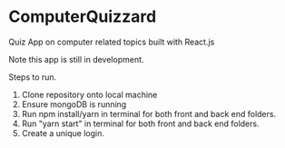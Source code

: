 # ComputerQuizzard
Quiz App on computer related topics built with React.js

Note this app is still in development. 

Steps to run.

1. Clone repository onto local machine
2. Ensure mongoDB is running
3. Run npm install/yarn in terminal for both front and back end folders.
4. Run "yarn start" in terminal for both front and back end folders.
5. Create a unique login.



